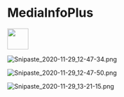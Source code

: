 # MediaInfoPlus
 
<img src="https://raw.githubusercontent.com/RainySummerLuo/MediaInfoPlus/main/mi.ico" width="48">

![Snipaste_2020-11-29_12-47-34.png](https://i.loli.net/2020/11/29/7P3pNsbdEQneLgr.png)

![Snipaste_2020-11-29_12-47-50.png](https://i.loli.net/2020/11/29/Uub3cIMvxXZQ2iE.png)

![Snipaste_2020-11-29_13-21-15.png](https://i.loli.net/2020/11/29/dXQ4n8uViHI3Oq5.png)
